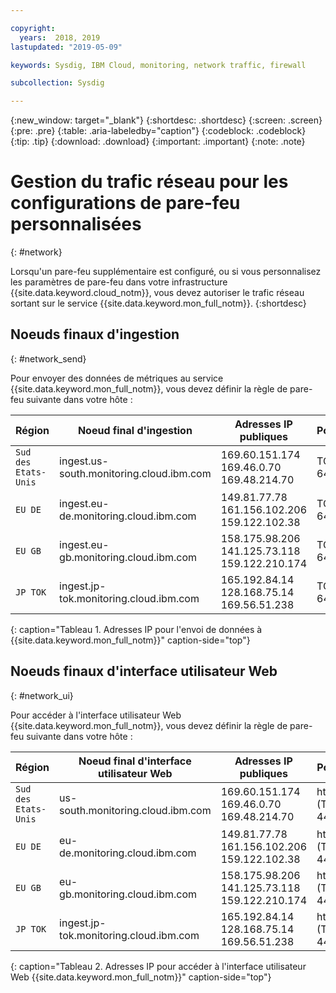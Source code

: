 ```yaml
---

copyright:
  years:  2018, 2019
lastupdated: "2019-05-09"

keywords: Sysdig, IBM Cloud, monitoring, network traffic, firewall

subcollection: Sysdig

---
```


{:new_window: target="_blank"}
{:shortdesc: .shortdesc}
{:screen: .screen}
{:pre: .pre}
{:table: .aria-labeledby="caption"}
{:codeblock: .codeblock}
{:tip: .tip}
{:download: .download}
{:important: .important}
{:note: .note}

 
# Gestion du trafic réseau pour les configurations de pare-feu personnalisées
{: #network}

Lorsqu'un pare-feu supplémentaire est configuré, ou si vous personnalisez les paramètres de pare-feu dans votre infrastructure {{site.data.keyword.cloud_notm}}, vous devez autoriser le trafic réseau sortant sur le service {{site.data.keyword.mon_full_notm}}.
{:shortdesc}


## Noeuds finaux d'ingestion
{: #network_send}

Pour envoyer des données de métriques au service {{site.data.keyword.mon_full_notm}}, vous devez définir la règle de pare-feu suivante dans votre hôte :

| Région      | Noeud final d'ingestion                                | Adresses IP publiques                                     | Ports    |
|-------------|---------------------------------------------------|---------------------------------------------------------|----------|
| `Sud des Etats-Unis`  | ingest.us-south.monitoring.cloud.ibm.com          | 169.60.151.174 </br>169.46.0.70 </br>169.48.214.70      | TCP 6443 | 
| `EU DE`     | ingest.eu-de.monitoring.cloud.ibm.com             | 149.81.77.78 </br>161.156.102.206 </br>159.122.102.38   | TCP 6443 | 
| `EU GB`     | ingest.eu-gb.monitoring.cloud.ibm.com             | 158.175.98.206 </br>141.125.73.118 </br>159.122.210.174 | TCP 6443 | 
| `JP TOK`    | ingest.jp-tok.monitoring.cloud.ibm.com            | 165.192.84.14 </br>128.168.75.14 </br>169.56.51.238     | TCP 6443 | 
{: caption="Tableau 1. Adresses IP pour l'envoi de données à {{site.data.keyword.mon_full_notm}}" caption-side="top"}


## Noeuds finaux d'interface utilisateur Web
{: #network_ui}

Pour accéder à l'interface utilisateur Web {{site.data.keyword.mon_full_notm}}, vous devez définir la règle de pare-feu suivante dans votre hôte :

| Région      | Noeud final d'interface utilisateur Web                                   | Adresses IP publiques                                       | Ports   |
|-------------|---------------------------------------------------|-----------------------------------------------------------|---------|
| `Sud des Etats-Unis`  | us-south.monitoring.cloud.ibm.com                 | 169.60.151.174 </br>169.46.0.70 </br>169.48.214.70        | https (TLS) 443 | 
| `EU DE`     | eu-de.monitoring.cloud.ibm.com                    | 149.81.77.78 </br>161.156.102.206 </br>159.122.102.38     | https (TLS) 443 | 
| `EU GB`     | eu-gb.monitoring.cloud.ibm.com                    | 158.175.98.206 </br>141.125.73.118 </br>159.122.210.174   | https (TLS) 443 | 
| `JP TOK`    | ingest.jp-tok.monitoring.cloud.ibm.com            | 165.192.84.14 </br>128.168.75.14 </br>169.56.51.238       | https (TLS) 443 |
{: caption="Tableau 2. Adresses IP pour accéder à l'interface utilisateur Web {{site.data.keyword.mon_full_notm}}" caption-side="top"}


